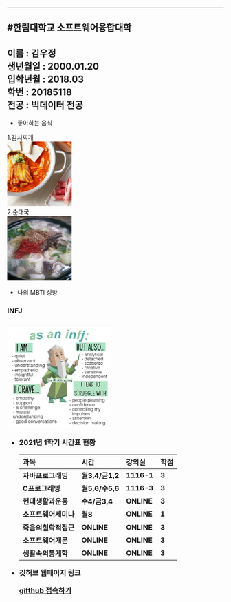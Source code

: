 ---
#한림대학교 소프트웨어융합대학
-
이름 : 김우정   
생년월일 : 2000.01.20   
입학년월 : 2018.03   
학번 : 20185118   
전공 : 빅데이터 전공   
-
* 좋아하는 음식

1.김치찌개      
<img src = kimchi.jpg height = 150 width = 150>   
2.순대국      
<img src = sondae.jpg height = 150 width = 150>   


* 나의 MBTI 성향

<h3> INFJ <h3>      
<img src = infj.jpg height = 240 width = 240>   

* 2021년 1학기 시간표 현황 
  
  |과목|시간|강의실|학점|
  |---|---|---|---|
  |자바프로그래밍|월3,4/금1,2|1116-1|3|
  |C프로그래밍|월5,6/수5,6|1116-3|3|
  |현대생활과운동|수4/금3,4|ONLINE|3|
  |소프트웨어세미나|월8|ONLINE|1|
  |죽음의철학적접근|ONLINE|ONLINE|3|
  |소프트웨어개론|ONLINE|ONLINE|3|
  |생활속의통계학|ONLINE|ONLINE|3|
   
* 깃허브 웹페이지 링크
  
  <a href="https://github.com" target="_blank"><strong>gifthub 접속하기</strong></a>
  
